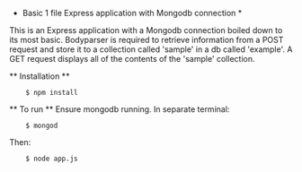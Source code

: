 * Basic 1 file Express application with Mongodb connection *

This is an Express application with a Mongodb connection boiled down to its most basic. Bodyparser is required to retrieve information from a POST request and store it to a collection called 'sample' in a db called 'example'. A GET request displays all of the contents of the 'sample' collection.

** Installation **

        $ npm install

** To run **
Ensure mongodb running. In separate terminal:

        $ mongod

Then:

        $ node app.js

